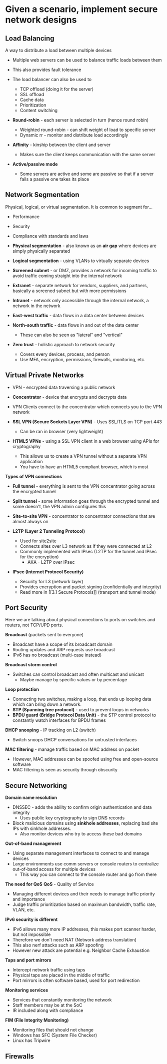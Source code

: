 # Given a scenario, implement secure network designs

## Load Balancing
A way to distribute a load between multiple devices
- Multiple web servers can be used to balance traffic loads between them
- This also provides fault tolerance

- The load balancer can also be used to
	- TCP offload (doing it for the server)
	- SSL offload
	- Cache data
	- Prioritization
	- Content switching

- **Round-robin** - each server is selected in turn (hence round robin)
	- Weighted round-robin - can shift weight of load to specific server
	- Dynamic rr - monitor and distribute load accordingly
- **Affinity** - kinship between the client and server
	- Makes sure the client keeps communication with the same server
- **Active/passive mode**
	- Some servers are active and some are passive so that if a server fails a passive one takes its place


## Network Segmentation
Physical, logical, or virtual segmentation. It is common to segment for...  
- Performance 
- Security
- Compliance with standards and laws

- **Physical segmentation** - also known as an **air gap** where devices are simply physically separated
- **Logical segmentation** - using VLANs to virtually separate devices
- **Screened subnet** - or DMZ, provides a network for incoming traffic to avoid traffic coming straight into the internal network
- **Extranet** - separate network for vendors, suppliers, and partners, basically a screened subnet but with more permissions
- **Intranet** - network only accessible through the internal network, a network in the network
- **East-west traffic** - data flows in a data center between devices
- **North-south traffic** - data flows in and out of the data center
	- These can also be seen as "lateral" and "vertical"
- **Zero trust** - holistic approach to network security 
	- Covers every devices, process, and person
	- Use MFA, encryption, permissions, firewalls, monitoring, etc.


## Virtual Private Networks
- VPN - encrypted data traversing a public network
- **Concentrator** - device that encrypts and decrypts data 
- VPN Clients connect to the concentrator which connects you to the VPN network

- **SSL VPN (Secure Sockets Layer VPN)** - Uses SSL/TLS on TCP port 443
	- Can be ran in browser (very lightweight)
- **HTML5 VPNs** - using a SSL VPN client in a web browser using APIs for cryptography
	- This allows us to create a VPN tunnel without a separate VPN application
	- You have to have an HTML5 compliant browser, which is most

**Types of VPN connections**
- **Full tunnel** - everything is sent to the VPN concentrator going across the encrypted tunnel
- **Split tunnel** - some information goes through the encrypted tunnel and some doesn't, the VPN admin configures this
- **Site-to-site VPN** - concentrator to concentrator connections that are almost always on
- **L2TP (Layer 2 Tunneling Protocol)**
	- Used for site2site
	- Connects sites over L3 network as if they were connected at L2
	- Commonly implemented with IPsec (L2TP for the tunnel and IPsec for the encryption)
		- AKA - L2TP over IPsec

- **IPsec (Internet Protocol Security)**
	- Security for L3 (network layer)
	- Provides encryption and packet signing (confidentially and integrity)
	- Read more in [[3.1 Secure Protocols]] (transport and tunnel mode)


## Port Security
Here we are talking about physical connections to ports on switches and routers, not TCP/UPD ports.  

**Broadcast** (packets sent to everyone)
- Broadcast have a scope of its broadcast domain
- Routing updates and ARP requests use broadcast
- IPv6 has no broadcast (multi-case instead)

**Broadcast storm control** 
- Switches can control broadcast and often multicast and unicast
	- Maybe manage by specific values or by percentage

**Loop protection**
- Connecting two switches, making a loop, that ends up looping data which can bring down a network.
- **STP (Spanning tree protocol)** - used to prevent loops in networks
- **BPDU guard (Bridge Protocol Data Unit)** - the STP control protocol to constantly watch interfaces for BPDU frames

**DHCP snooping** - IP tracking on L2 (switch)
- Switch snoops DHCP conversations for untrusted interfaces

**MAC filtering** - manage traffic based on MAC address on packet
- However, MAC addresses can be spoofed using free and open-source software
- MAC filtering is seen as security through obscurity


## Secure Networking
**Domain name resolution**
- DNSSEC - adds the ability to confirm origin authentication and data integrity
	- Uses public key cryptography to sign DNS records
- Block malicious domains using **sinkhole addresses**, replacing bad site IPs with sinkhole addresses.
	- Also monitor devices who try to access these bad domains

**Out-of-band management**
- Using separate management interfaces to connect to and manage devices
- Large environments use comm servers or console routers to centralize out-of-band access for multiple devices
	- This way you can connect to the console router and go from there

**The need for QoS** 
**QoS** - Quality of Service
- Managing different devices and their needs to manage traffic priority and importance
- Judge traffic prioritization based on maximum bandwidth, traffic rate, VLAN, etc.

**IPv6 security is different**
- IPv6 allows many more IP addresses, this makes port scanner harder, but not impossible
- Therefore we don't need NAT (Network address translation)
- This also nerf attacks such as ARP spoofing
- However new attack are potential e.g. Neighbor Cache Exhaustion

**Taps and port mirrors**
- Intercept network traffic using taps
- Physical taps are placed in the middle of traffic
- Port mirrors is often software based, used for port redirection

**Monitoring services**
- Services that constantly monitoring the network
- Staff members may be at the SoC
- IR included along with compliance

**FIM (File Integrity Monitoring)**
- Monitoring files that should not change
- Windows has SFC (System File Checker)
- Linux has Tripwire


## Firewalls
